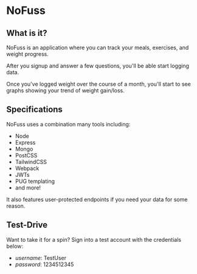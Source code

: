 # NoFuss

## What is it?

NoFuss is an application where you can track your meals, exercises, and weight progress.

After you signup and answer a few questions, you'll be able start logging data.

Once you've logged weight over the course of a month, you'll start to see graphs showing your trend of weight gain/loss.

## Specifications

NoFuss uses a combination many tools including:

* Node
* Express
* Mongo
* PostCSS
* TailwindCSS
* Webpack
* JWTs
* PUG templating
* and more!

It also features user-protected endpoints if you need your data for some reason.

## Test-Drive

Want to take it for a spin? Sign into a test account with the credentials below:

* _username_: TestUser
* _password_: 1234512345
